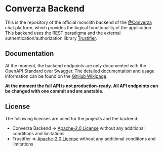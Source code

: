# Converza Backend
This is the repository of the official monolith backend of the [@Converza](https://github.com/Converza) chat platform, which provides the logical functionality of the application. This backend uses the REST paradigma and the external authentication/authorization library [Trustifier](https://github.com/Converza/trustifier).

## Documentation
At the moment, the backend endpoints are only documented with the OpenAPI Standard over Swagger. The detailed documentation and usage information can be found on the [GitHub Wikipage](https://github.com/Converza/backend/wiki).

**At the moment the full API is not production-ready. All API endpoints can be changed with one commit and are unstable.**

## License
The following licenses are used for the projects and the backend:
- Converza Backend => [Apache-2.0 License](https://github.com/Converza/backend) without any additional conditions and limitations
- Trustifier => [Apache-2.0 License](https://github.com/Converza/trustifier) without any additional conditions and limitations
